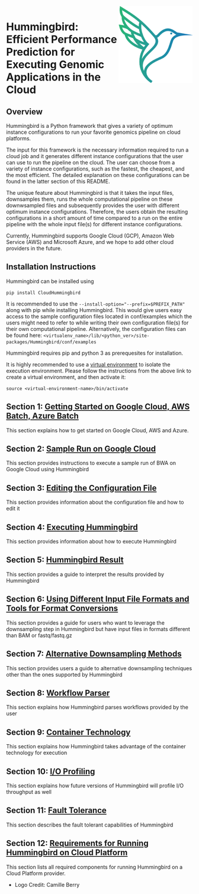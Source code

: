 <img src="https://github.com/StanfordBioinformatics/Hummingbird/blob/master/hummingbird_2_2x.png" width="200" align="right">

# Hummingbird: Efficient Performance Prediction for Executing Genomic Applications in the Cloud #

## Overview

Hummingbird is a Python framework that gives a variety of optimum instance configurations to run your favorite genomics pipeline on cloud platforms.

The input for this framework is the necessary information required to run a cloud job and it generates different instance configurations that the user can use to run the pipeline on the cloud. The user can choose from a variety of instance configurations, such as the fastest, the cheapest, and the most efficient. The detailed explanation on these configurations can be found in the latter section of this README.

The unique feature about Hummingbird is that it takes the input files, downsamples them, runs the whole computational pipeline on these downwsampled files and subsequently provides the user with different optimum instance configurations. Therefore, the users obtain the resulting configurations in a short amount of time compared to a run on the entire pipeline with the whole input file(s) for different instance configurations.

Currently, Hummingbird supports Google Cloud (GCP), Amazon Web Service (AWS) and Microsoft Azure, and we hope to add other cloud providers in the future.

## Installation Instructions

Hummingbird can be installed using
```
pip install CloudHummingbird
```

It is recommended to use the ```--install-option="--prefix=$PREFIX_PATH"``` along with pip while installing Hummingbird. This would give users easy access to the sample configuration files located in conf/examples which the users might need to refer to while writing their own configuration file(s) for their own computational pipeline. Alternatively, the configuration files can be found here: ```<virtualenv_name>/lib/<python_ver>/site-packages/Hummingbird/conf/examples```

Hummingbird requires pip and python 3 as prerequesites for installation.

It is highly recommended to use a [virtual environment](https://packaging.python.org/guides/installing-using-pip-and-virtual-environments/) to isolate the execution environment. Please follow the instructions from the above link to create a virtual environment, and then activate it:
```
source <virtual-environment-name>/bin/activate
```

## Section 1: [Getting Started on Google Cloud, AWS Batch, Azure Batch](./GettingStarted.md)
This section explains how to get started on Google Cloud, AWS and Azure.

## Section 2: [Sample Run on Google Cloud](./SampleRun.md)
This section provides instructions to execute a sample run of BWA on Google Cloud using Hummingbird

## Section 3: [Editing the Configuration File](./EditConf.md)
This section provides information about the configuration file and how to edit it

## Section 4: [Executing Hummingbird](./ExecHummingbird.md)
This section provides information about how to execute Hummingbird

## Section 5: [Hummingbird Result](./HummingbirdResult.md)
This section provides a guide to interpret the results provided by Hummingbird

## Section 6: [Using Different Input File Formats and Tools for Format Conversions](./FormatConv.md)
This section provides a guide for users who want to leverage the downsampling step in Hummingbird but have input files in formats different than BAM or fastq/fastq.gz

## Section 7: [Alternative Downsampling Methods](./AltDownsampling.md)
This section provides users a guide to alternative downsampling techniques other than the ones supported by Hummingbird

## Section 8: [Workflow Parser](./WorkflowParser.md)
This section explains how Hummingbird parses workflows provided by the user

## Section 9: [Container Technology](./ContainerTech.md)
This section explains how Hummingbird takes advantage of the container technology for execution

## Section 10: [I/O Profiling](./IOProfiling.md)
This section explains how future versions of Hummingbird will profile I/O throughput as well

## Section 11: [Fault Tolerance](./FaultTolerance.md)
This section describes the fault tolerant capabilities of Hummingbird

## Section 12: [Requirements for Running Hummingbird on Cloud Platform](./CloudProviderRequirements.md)
This section lists all required components for running Hummingbird on a Cloud Platform provider.

* Logo Credit: Camille Berry
